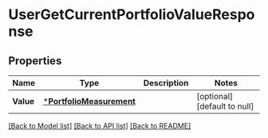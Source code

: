 # UserGetCurrentPortfolioValueResponse

## Properties
Name | Type | Description | Notes
------------ | ------------- | ------------- | -------------
**Value** | [***PortfolioMeasurement**](PortfolioMeasurement.md) |  | [optional] [default to null]

[[Back to Model list]](../README.md#documentation-for-models) [[Back to API list]](../README.md#documentation-for-api-endpoints) [[Back to README]](../README.md)

